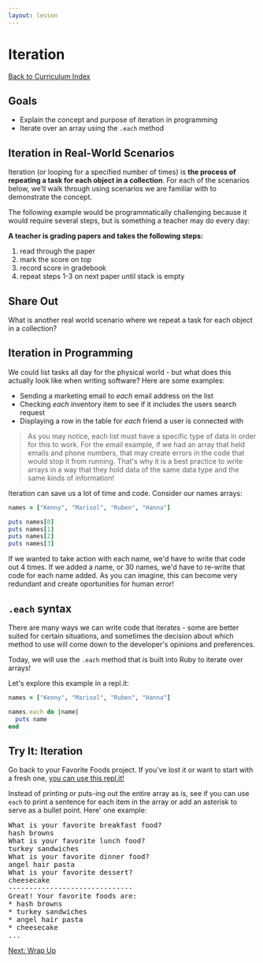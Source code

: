 ```yaml
---
layout: lesson
---
```


# Iteration

<a href="../">Back to Curriculum Index</a>

## Goals

- Explain the concept and purpose of iteration in programming
- Iterate over an array using the `.each` method

## Iteration in Real-World Scenarios

Iteration (or looping for a specified number of times) is **the process of repeating a task for each object in a collection**. For each of the scenarios below, we’ll walk through using scenarios we are familiar with to demonstrate the concept.

The following example would be programmatically challenging because it would require several steps, but is something a teacher may do every day:

**A teacher is grading papers and takes the following steps:**
  1. read through the paper
  1. mark the score on top
  1. record score in gradebook
  1. repeat steps 1-3 on next paper until stack is empty

<div class="try-it-new">
  <h2>Share Out</h2>
  <p>What is another real world scenario where we repeat a task for each object in a collection?</p>
</div>

## Iteration in Programming

We could list tasks all day for the physical world - but what does this actually look like when writing software? Here are some examples:

- Sending a marketing email to _each_ email address on the list
- Checking _each_ inventory item to see if it includes the users search request
- Displaying a row in the table for _each_ friend a user is connected with

>As you may notice, each list must have a specific type of data in order for this to work. For the email example, if we had an array that held emails and phone numbers, that may create errors in the code that would stop it from running. That's why it is a best practice to write arrays in a way that they hold data of the same data type and the same kinds of information!

Iteration can save us a lot of time and code. Consider our names arrays:
```ruby
names = ["Kenny", "Marisol", "Ruben", "Hanna"]

puts names[0]
puts names[1]
puts names[2]
puts names[3]
```

If we wanted to take action with each name, we'd have to write that code out 4 times. If we added a name, or 30 names, we'd have to re-write that code for each name added. As you can imagine, this can become very redundant and create oportunities for human error!
<br>

## `.each` syntax

There are many ways we can write code that iterates - some are better suited for certain situations, and sometimes the decision about which method to use will come down to the developer's opinions and preferences. 

Today, we will use the `.each` method that is built into Ruby to iterate over arrays!

Let's explore this example in a repl.it:

```ruby
names = ["Kenny", "Marisol", "Ruben", "Hanna"]

names.each do |name|
  puts name
end
```

<div class="try-it-new">
  <h2>Try It: Iteration</h2>
  <p>Go back to your Favorite Foods project. If you've lost it or want to start with a fresh one, <a href="https://replit.com/@turingschool/favorite-foods-SOLUTION#main.rb" target="blank">you can use this repl.it!</a></p>
  <p>Instead of printing or puts-ing out the entire array as is, see if you can use <code>each</code> to print a sentence for each item in the array or add an asterisk to serve as a bullet point. Here' one example:</p>
  <pre>What is your favorite breakfast food?
hash browns
What is your favorite lunch food?
turkey sandwiches
What is your favorite dinner food?
angel hair pasta
What is your favorite dessert?
cheesecake
------------------------------
Great! Your favorite foods are:
* hash browns
* turkey sandwiches
* angel hair pasta
* cheesecake
...
</pre>
</div>

<a href="../wrap-up">Next: Wrap Up</a>